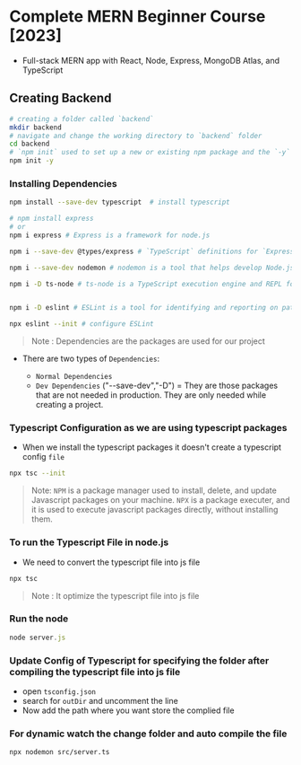 # Complete MERN Beginner Course [2023]

- Full-stack MERN app with React, Node, Express, MongoDB Atlas, and TypeScript


## Creating Backend

```bash
# creating a folder called `backend`
mkdir backend
# navigate and change the working directory to `backend` folder
cd backend
# `npm init` used to set up a new or existing npm package and the `-y` flag when passed to NPM commands tells the generator to use the defaults instead of asking questions
npm init -y
```
### Installing Dependencies 

```bash
npm install --save-dev typescript  # install typescript 

# npm install express 
# or
npm i express # Express is a framework for node.js

npm i --save-dev @types/express # `TypeScript` definitions for `Express` framework

npm i --save-dev nodemon # nodemon is a tool that helps develop Node.js based applications by automatically restarting the node application when file changes in the directory are detected.

npm i -D ts-node # ts-node is a TypeScript execution engine and REPL for Node.js.


npm i -D eslint # ESLint is a tool for identifying and reporting on patterns found in ECMAScript/JavaScript code.

npx eslint --init # configure ESLint
```
> Note : Dependencies are the packages are used for our project
- There are two types of `Dependencies`:

    - `Normal Dependencies`
    - `Dev Dependencies` ("--save-dev","-D") = They are those packages that are not needed in production. They are only needed while creating a project.


### Typescript Configuration as we are using typescript packages 

- When we install the typescript packages it doesn't create a typescript config `file`

```bash
npx tsc --init
```

> Note: `NPM` is a package manager used to install, delete, and update Javascript packages on your machine. `NPX` is a package executer, and it is used to execute javascript packages directly, without installing them.

### To run the Typescript File in node.js 
- We need to convert the typescript file into js file 
```bash
npx tsc
```
> Note : It optimize the typescript file into js file 


### Run the node

```js
node server.js
```

### Update Config of Typescript for specifying the folder after compiling the typescript file into js file

- open `tsconfig.json`
- search for `outDir` and uncomment the line
- Now add the path where you want store the complied file


### For dynamic watch the change folder and auto compile the file

```bash
npx nodemon src/server.ts
```